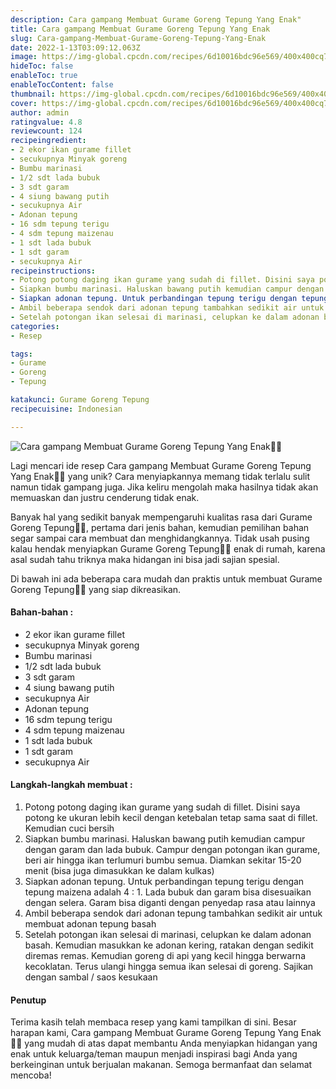 ```yaml
---
description: Cara gampang Membuat Gurame Goreng Tepung Yang Enak"
title: Cara gampang Membuat Gurame Goreng Tepung Yang Enak
slug: Cara-gampang-Membuat-Gurame-Goreng-Tepung-Yang-Enak
date: 2022-1-13T03:09:12.063Z
image: https://img-global.cpcdn.com/recipes/6d10016bdc96e569/400x400cq70/photo.jpg
hideToc: false
enableToc: true
enableTocContent: false
thumbnail: https://img-global.cpcdn.com/recipes/6d10016bdc96e569/400x400cq70/photo.jpg
cover: https://img-global.cpcdn.com/recipes/6d10016bdc96e569/400x400cq70/photo.jpg
author: admin
ratingvalue: 4.8
reviewcount: 124
recipeingredient:
- 2 ekor ikan gurame fillet
- secukupnya Minyak goreng
- Bumbu marinasi
- 1/2 sdt lada bubuk
- 3 sdt garam
- 4 siung bawang putih
- secukupnya Air
- Adonan tepung
- 16 sdm tepung terigu
- 4 sdm tepung maizenau
- 1 sdt lada bubuk
- 1 sdt garam
- secukupnya Air
recipeinstructions:
- Potong potong daging ikan gurame yang sudah di fillet. Disini saya potong ke ukuran lebih kecil dengan ketebalan tetap sama saat di fillet. Kemudian cuci bersih
- Siapkan bumbu marinasi. Haluskan bawang putih kemudian campur dengan garam dan lada bubuk. Campur dengan potongan ikan gurame, beri air hingga ikan terlumuri bumbu semua. Diamkan sekitar 15-20 menit (bisa juga dimasukkan ke dalam kulkas)
- Siapkan adonan tepung. Untuk perbandingan tepung terigu dengan tepung maizena adalah 4 : 1. Lada bubuk dan garam bisa disesuaikan dengan selera. Garam bisa diganti dengan penyedap rasa atau lainnya
- Ambil beberapa sendok dari adonan tepung tambahkan sedikit air untuk membuat adonan tepung basah
- Setelah potongan ikan selesai di marinasi, celupkan ke dalam adonan basah. Kemudian masukkan ke adonan kering, ratakan dengan sedikit diremas remas. Kemudian goreng di api yang kecil hingga berwarna kecoklatan. Terus ulangi hingga semua ikan selesai di goreng. Sajikan dengan sambal / saos kesukaan
categories:
- Resep

tags:
- Gurame
- Goreng
- Tepung

katakunci: Gurame Goreng Tepung
recipecuisine: Indonesian

---
```


![Cara gampang Membuat Gurame Goreng Tepung Yang Enak👩‍🍳](https://img-global.cpcdn.com/recipes/6d10016bdc96e569/400x400cq70/photo.jpg)

Lagi mencari ide resep Cara gampang Membuat Gurame Goreng Tepung Yang Enak👩‍🍳 yang unik? Cara menyiapkannya memang tidak terlalu sulit namun tidak gampang juga. Jika keliru mengolah maka hasilnya tidak akan memuaskan dan justru cenderung tidak enak.

Banyak hal yang sedikit banyak mempengaruhi kualitas rasa dari Gurame Goreng Tepung👩‍🍳, pertama dari jenis bahan, kemudian pemilihan bahan segar sampai cara membuat dan menghidangkannya. Tidak usah pusing kalau hendak menyiapkan Gurame Goreng Tepung👩‍🍳 enak di rumah, karena asal sudah tahu triknya maka hidangan ini bisa jadi sajian spesial.

Di bawah ini ada beberapa cara mudah dan praktis untuk membuat Gurame Goreng Tepung👩‍🍳 yang siap dikreasikan.

<!--inarticleads1-->

#### Bahan-bahan :

- 2 ekor ikan gurame fillet
- secukupnya Minyak goreng
- Bumbu marinasi
- 1/2 sdt lada bubuk
- 3 sdt garam
- 4 siung bawang putih
- secukupnya Air
- Adonan tepung
- 16 sdm tepung terigu
- 4 sdm tepung maizenau
- 1 sdt lada bubuk
- 1 sdt garam
- secukupnya Air

<!--inarticleads2-->

#### Langkah-langkah membuat :

1. Potong potong daging ikan gurame yang sudah di fillet. Disini saya potong ke ukuran lebih kecil dengan ketebalan tetap sama saat di fillet. Kemudian cuci bersih
1. Siapkan bumbu marinasi. Haluskan bawang putih kemudian campur dengan garam dan lada bubuk. Campur dengan potongan ikan gurame, beri air hingga ikan terlumuri bumbu semua. Diamkan sekitar 15-20 menit (bisa juga dimasukkan ke dalam kulkas)
1. Siapkan adonan tepung. Untuk perbandingan tepung terigu dengan tepung maizena adalah 4 : 1. Lada bubuk dan garam bisa disesuaikan dengan selera. Garam bisa diganti dengan penyedap rasa atau lainnya
1. Ambil beberapa sendok dari adonan tepung tambahkan sedikit air untuk membuat adonan tepung basah
1. Setelah potongan ikan selesai di marinasi, celupkan ke dalam adonan basah. Kemudian masukkan ke adonan kering, ratakan dengan sedikit diremas remas. Kemudian goreng di api yang kecil hingga berwarna kecoklatan. Terus ulangi hingga semua ikan selesai di goreng. Sajikan dengan sambal / saos kesukaan

#### Penutup

Terima kasih telah membaca resep yang kami tampilkan di sini. Besar harapan kami, Cara gampang Membuat Gurame Goreng Tepung Yang Enak👩‍🍳 yang mudah di atas dapat membantu Anda menyiapkan hidangan yang enak untuk keluarga/teman maupun menjadi inspirasi bagi Anda yang berkeinginan untuk berjualan makanan. Semoga bermanfaat dan selamat mencoba!